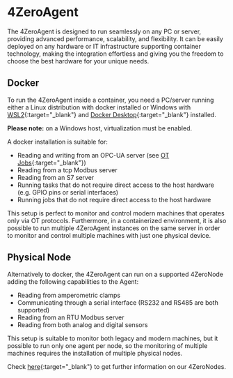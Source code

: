 # 4ZeroAgent

The 4ZeroAgent is designed to run seamlessly on any PC or server, providing advanced performance, scalability, and flexibility.
It can be easily deployed on any hardware or IT infrastructure supporting container technology, making the integration effortless and giving you the freedom to choose the best hardware for your unique needs.

## Docker

To run the 4ZeroAgent inside a container, you need a PC/server running either a Linux distribution with docker installed or Windows with [WSL2](https://learn.microsoft.com/en-us/windows/wsl/install){:target="_blank"} and [Docker Desktop](https://docs.docker.com/desktop/install/windows-install/){:target="_blank"} installed.

**Please note:** on a Windows host, virtualization must be enabled.

A docker installation is suitable for:

* Reading and writing from an OPC-UA server (see [OT Jobs](../../machines_connection_and_management/machines_connection_and_management/cloud_to_machine_command_sending.md){:target="_blank"})
* Reading from a tcp Modbus server
* Reading from an S7 server
* Running tasks that do not require direct access to the host hardware (e.g. GPIO pins or serial interfaces)
* Running jobs that do not require direct access to the host hardware

This setup is perfect to monitor and control modern machines that operates only via OT protocols.
Furthermore, in a containerized environment, it is also possible to run multiple 4ZeroAgent instances on the same server in order to monitor and control multiple machines with just one physical device.

## Physical Node

Alternatively to docker, the 4ZeroAgent can run on a supported 4ZeroNode adding the following capabilities to the Agent:

* Reading from amperometric clamps
* Communicating through a serial interface (RS232 and RS485 are both supported)
* Reading from an RTU Modbus server
* Reading from both analog and digital sensors

This setup is suitable to monitor both legacy and modern machines, but it possible to run only one agent per node, so the monitoring of multiple machines requires the installation of multiple physical nodes.

Check [here](./iot_industrial_kit/advanced.md){:target="_blank"} to get further information on our 4ZeroNodes.